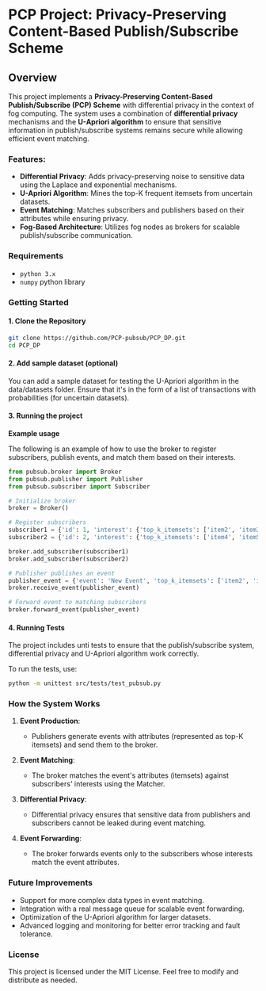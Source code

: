 # PCP Project: Privacy-Preserving Content-Based Publish/Subscribe Scheme

## Overview

This project implements a **Privacy-Preserving Content-Based Publish/Subscribe (PCP) Scheme** with differential privacy in the context of fog computing. The system uses a combination of **differential privacy** mechanisms and the **U-Apriori algorithm** to ensure that sensitive information in publish/subscribe systems remains secure while allowing efficient event matching.

### Features:

- **Differential Privacy**: Adds privacy-preserving noise to sensitive data using the Laplace and exponential mechanisms.
- **U-Apriori Algorithm**: Mines the top-K frequent itemsets from uncertain datasets.
- **Event Matching**: Matches subscribers and publishers based on their attributes while ensuring privacy.
- **Fog-Based Architecture**: Utilizes fog nodes as brokers for scalable publish/subscribe communication.

### Requirements

- `python 3.x`
- `numpy` python library

### Getting Started

#### 1. Clone the Repository

```bash
git clone https://github.com/PCP-pubsub/PCP_DP.git
cd PCP_DP
```

#### 2. Add sample dataset (optional)

You can add a sample dataset for testing the U-Apriori algorithm in the data/datasets folder. Ensure that it's in the form of a list of transactions with probabilities (for uncertain datasets).

#### 3. Running the project

**Example usage** 

The following is an example of how to use the broker to register subscribers, publish events, and match them based on their interests.

```python
from pubsub.broker import Broker
from pubsub.publisher import Publisher
from pubsub.subscriber import Subscriber

# Initialize broker
broker = Broker()

# Register subscribers
subscriber1 = {'id': 1, 'interest': {'top_k_itemsets': ['item2', 'item3']}}
subscriber2 = {'id': 2, 'interest': {'top_k_itemsets': ['item4', 'item5']}}

broker.add_subscriber(subscriber1)
broker.add_subscriber(subscriber2)

# Publisher publishes an event
publisher_event = {'event': 'New Event', 'top_k_itemsets': ['item2', 'item6']}
broker.receive_event(publisher_event)

# Forward event to matching subscribers
broker.forward_event(publisher_event)
```

#### 4. Running Tests

The project includes unti tests to ensure that the publish/subscribe system, differential privacy and U-Apriori algorithm work correctly.

To run the tests, use:

```bash
python -m unittest src/tests/test_pubsub.py
```

### How the System Works

1. **Event Production**:

    - Publishers generate events with attributes (represented as top-K itemsets) and send them to the broker.

2. **Event Matching**:

    - The broker matches the event's attributes (itemsets) against subscribers' interests using the Matcher.

3. **Differential Privacy**:

    - Differential privacy ensures that sensitive data from publishers and subscribers cannot be leaked during event matching.

4. **Event Forwarding**:

    - The broker forwards events only to the subscribers whose interests match the event attributes.

### Future Improvements
- Support for more complex data types in event matching.
- Integration with a real message queue for scalable event forwarding.
- Optimization of the U-Apriori algorithm for larger datasets.
- Advanced logging and monitoring for better error tracking and fault tolerance.

### License

This project is licensed under the MIT License. Feel free to modify and distribute as needed.

